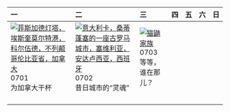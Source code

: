 | 一                                                                                                                                                                                                                  | 二                                                                                                                                                                                                           | 三                                                                                                                                                                              | 四   | 五   | 六   | 日   |
|:-------------------------------------------------------------------------------------------------------------------------------------------------------------------------------------------------------------------|:------------------------------------------------------------------------------------------------------------------------------------------------------------------------------------------------------------|:-------------------------------------------------------------------------------------------------------------------------------------------------------------------------------|:----|:----|:----|:----|
| [![](https://www.bing.com/th?id=OHR.FisgardLighthouse_ZH-CN5474064913_320x240.jpg '菲斯加德灯塔，埃斯奎莫尔特港，科尔伍德，不列颠哥伦比亚省，加拿大')](https://www.bing.com/th?id=OHR.FisgardLighthouse_ZH-CN5474064913_UHD.jpg)<br>0701<br>为加拿大干杯 | [![](https://www.bing.com/th?id=OHR.ItalicaRuins_ZH-CN5932138207_320x240.jpg '意大利卡，桑蒂蓬塞的一座古罗马城市，塞维利亚，安达卢西亚，西班牙')](https://www.bing.com/th?id=OHR.ItalicaRuins_ZH-CN5932138207_UHD.jpg)<br>0702<br>昔日城市的“灵魂” | [![](https://www.bing.com/th?id=OHR.MeerkatManor_ZH-CN2486051161_320x240.jpg '猫鼬家族')](https://www.bing.com/th?id=OHR.MeerkatManor_ZH-CN2486051161_UHD.jpg)<br>0703<br>等等，谁在那儿？ |     |     |     |     |
|                                                                                                                                                                                                                    |                                                                                                                                                                                                             |                                                                                                                                                                                |     |     |     |     |
|                                                                                                                                                                                                                    |                                                                                                                                                                                                             |                                                                                                                                                                                |     |     |     |     |
|                                                                                                                                                                                                                    |                                                                                                                                                                                                             |                                                                                                                                                                                |     |     |     |     |
|                                                                                                                                                                                                                    |                                                                                                                                                                                                             |                                                                                                                                                                                |     |     |     |     |